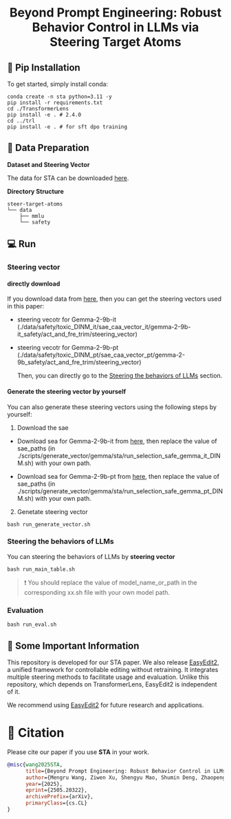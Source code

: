 
<div align="center">
    
# **Beyond Prompt Engineering: Robust Behavior Control in LLMs via Steering Target Atoms**
    
</div>



## 🔧 Pip Installation

To get started, simply install conda:

```shell
conda create -n sta python=3.11 -y
pip install -r requirements.txt
cd ./TransformerLens
pip install -e . # 2.4.0
cd ../trl
pip install -e . # for sft dpo training
```


## 📂 Data Preparation

**Dataset and Steering Vector**

The data for STA can be downloaded [here](https://huggingface.co/datasets/mengru/data_for_STA).


**Directory Structure**

```
steer-target-atoms
└── data
    ├── mmlu
    └── safety
```

## 💻 Run

### Steering vector

#### directly download

If you download data from [here](https://huggingface.co/datasets/mengru/data_for_STA), then you can get the steering vectors used in this paper:

- steering vecotr for Gemma-2-9b-it (./data/safety/toxic_DINM_it/sae_caa_vector_it/gemma-2-9b-it_safety/act_and_fre_trim/steering_vector)

- steering vecotr for Gemma-2-9b-pt (./data/safety/toxic_DINM_pt/sae_caa_vector_pt/gemma-2-9b_safety/act_and_fre_trim/steering_vector)

  Then, you can directly go to the [Steering the behaviors of LLMs](#steering-the-behaviors-of-llms) section.

#### Generate the steering vector by yourself

You can also generate these steering vectors using the following steps by yourself:

1. Download the sae

- Download sea for Gemma-2-9b-it from [here](https://huggingface.co/google/gemma-scope-9b-it-res/tree/main/layer_20/width_16k/average_l0_91), then replace the value of sae_paths (in ./scripts/generate_vector/gemma/sta/run_selection_safe_gemma_it_DINM.sh) with your own path.

- Download sea for Gemma-2-9b-pt from [here](https://huggingface.co/google/gemma-scope-9b-pt-res/tree/main/layer_24/width_16k/average_l0_114), then replace the value of sae_paths (in ./scripts/generate_vector/gemma/sta/run_selection_safe_gemma_pt_DINM.sh) with your own path.



2. Genetate steering vector

```shell
bash run_generate_vector.sh
```

### Steering the behaviors of LLMs 

You can steering the behaviors of LLMs by **steering vector**

```shell
bash run_main_table.sh
```
> ❗️ You should replace the value of model_name_or_path in the corresponding xx.sh file with your own model path.

### Evaluation

```shell
bash run_eval.sh
```

## 🌟 Some Important Information

This repository is developed for our STA paper. We also release [EasyEdit2](https://github.com/zjunlp/EasyEdit/blob/main/README_2.md), a unified framework for controllable editing without retraining. It integrates multiple steering methods to facilitate usage and evaluation.
Unlike this repository, which depends on TransformerLens, EasyEdit2 is independent of it.

We recommend using [EasyEdit2](https://github.com/zjunlp/EasyEdit/blob/main/README_2.md) for future research and applications.

# 📖 Citation

Please cite our paper if you use **STA** in your work.

```bibtex
@misc{wang2025STA,
      title={Beyond Prompt Engineering: Robust Behavior Control in LLMs via Steering Target Atoms}, 
      author={Mengru Wang, Ziwen Xu, Shengyu Mao, Shumin Deng, Zhaopeng Tu, Huajun Chen, Ningyu Zhang},
      year={2025},
      eprint={2505.20322},
      archivePrefix={arXiv},
      primaryClass={cs.CL}
}
```
